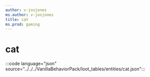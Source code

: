 ```yaml
---
author: v-josjones
ms.author: v-josjones
title: cat
ms.prod: gaming
---
```


# cat

:::code language="json" source="../../../VanillaBehaviorPack/loot_tables/entities/cat.json":::